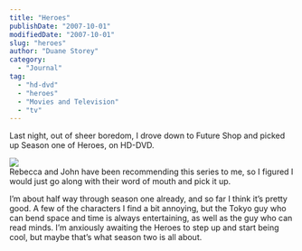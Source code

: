 ```yaml
---
title: "Heroes"
publishDate: "2007-10-01"
modifiedDate: "2007-10-01"
slug: "heroes"
author: "Duane Storey"
category:
  - "Journal"
tag:
  - "hd-dvd"
  - "heroes"
  - "Movies and Television"
  - "tv"
---
```


Last night, out of sheer boredom, I drove down to Future Shop and picked up Season one of Heroes, on HD-DVD.

  
![](http://www.cucirca.com/wp-content/uploads/2007/05/heroes_promo.jpg)  
Rebecca and John have been recommending this series to me, so I figured I would just go along with their word of mouth and pick it up.

I’m about half way through season one already, and so far I think it’s pretty good. A few of the characters I find a bit annoying, but the Tokyo guy who can bend space and time is always entertaining, as well as the guy who can read minds. I’m anxiously awaiting the Heroes to step up and start being cool, but maybe that’s what season two is all about.